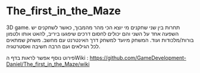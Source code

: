 # The_first_in_the_Maze

3D game.
תחרות בין שני שחקנים מי יוצא הכי מהר מהמבוך, כאשר לשחקנים יש השפעה אחד על השני והם יכולים לחסום דרכים שיפגעו ביריב, להאט אותו ולטמון בורות/מלכודות ועוד.
המשחק מיועד למשחק דרך האינטרנט עם מחשב.
משחק שמתאים לכל הגילאים ועם הרבה חשיבה ואסטרטגיה.
 
 פירוט נוסף אפשר לראות בדף הWiki : https://github.com/GameDevelopment-Daniel/The_first_in_the_Maze/wiki
 
 
